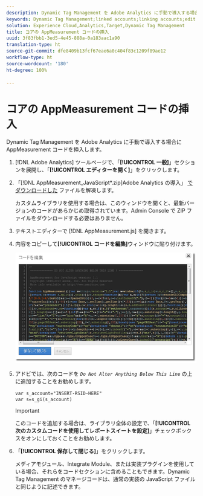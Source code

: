 ```yaml
---
description: Dynamic Tag Management を Adobe Analytics に手動で導入する場合に AppMeasurement コードを挿入します。
keywords: Dynamic Tag Management;linked accounts;linking accounts;edit code;appmeasurement;appmeasurement code
solution: Experience Cloud,Analytics,Target,Dynamic Tag Management
title: コアの AppMeasurement コードの挿入
uuid: 3f83fbb1-3ed5-4e45-888a-0a183aac1a90
translation-type: ht
source-git-commit: dfe8409b13fcf67eae6a0c404f83c1209f89ae12
workflow-type: ht
source-wordcount: '180'
ht-degree: 100%

---
```



# コアの AppMeasurement コードの挿入

Dynamic Tag Management を Adobe Analytics に手動で導入する場合に AppMeasurement コードを挿入します。

1. [!DNL Adobe Analytics] ツールページで、「**[!UICONTROL 一般]**」セクションを展開し、「**[!UICONTROL エディターを開く]**」をクリックします。
1. 「[!DNL AppMeasurement_JavaScript*.zip]Adobe Analytics の導入」 [でダウンロードした](/help/implement/other/dtm/t-analytics-deploy.md) ファイルを解凍します。

   カスタムライブラリを使用する場合は、このウィンドウを開くと、最新バージョンのコードがあらかじめ取得されています。Admin Console で ZIP ファイルをダウンロードする必要はありません。
1. テキストエディターで [!DNL AppMeasurement.js] を開きます。
1. 内容をコピーして&#x200B;**[!UICONTROL コードを編集]**&#x200B;ウィンドウに貼り付けます。

   ![](assets/edit-code.png)

1. アドビでは、次のコードを *`Do Not Alter Anything Below This Line`* の上に追加することをお勧めします。

   ```
   var s_account="INSERT-RSID-HERE"
   var s=s_gi(s_account)
   ```

   >[!IMPORTANT]
   >
   >このコードを追加する場合は、ライブラリ全体の設定で、「**[!UICONTROL 次のカスタムコードを使用してレポートスイートを設定]**」チェックボックスをオンにしておくことをお勧めします。

1. 「**[!UICONTROL 保存して閉じる]**」をクリックします。

   メディアモジュール、Integrate Module、または実装プラグインを使用している場合、それらをコードセクションに含めることもできます。Dynamic Tag Management のマネージコードは、通常の実装の JavaScript ファイルと同じように記述できます。

